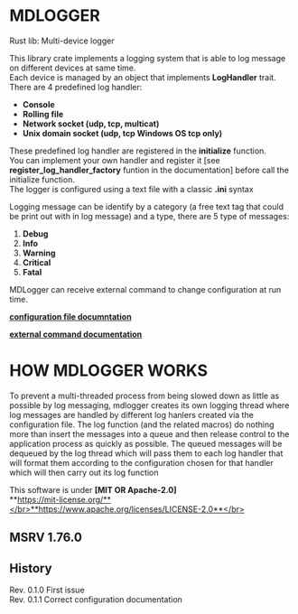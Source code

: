 # MDLOGGER

Rust lib: Multi-device logger 

<p>This library crate implements a logging system that is able to log message on different devices at same time.<br/>
Each device is managed by an object that implements <strong>LogHandler</strong> trait.<br/>
There are 4 predefined log handler:<br/>
<ul>
    <li><strong>Console</strong></li>
    <li><strong>Rolling file</strong></li>
    <li><strong>Network socket (udp, tcp, multicat)</strong></li>
    <li><strong>Unix domain socket (udp, tcp Windows OS tcp only)</strong></li>
</ul>

These predefined log handler are registered in the
<b>initialize</b> function.</br>
You can implement your own handler and register it [see **register_log_handler_factory** funtion in the documentation]  before call the initialize function.</br>
The logger is configured using a text file with a classic <b>.ini</b> syntax</p>

Logging message can be identify by a category (a free text tag that could be print out with in log message) and a type, there are 5 type of messages:</br>
<ol>
    <li><strong>Debug</strong></li>
    <li><strong>Info</strong></li>
    <li><strong>Warning</strong></li>
    <li><strong>Critical</strong></li>
    <li><strong>Fatal</strong></li>
</ol>

MDLogger can receive external command to change configuration at run time.

**[configuration file documntation](https://github.com/fstafforte/mdlogger/tree/develop/docs/mdlogger_configuration.pdf)**

**[external command documentation](https://github.com/fstafforte/mdlogger/tree/develop/docs/mdlogger_external_commands.pdf)**
# HOW MDLOGGER WORKS

To prevent a multi-threaded process from being slowed down as little as possible by log messaging, mdlogger creates its own logging thread where log messages are handled by different log hanlers created via the configuration file.
The log function (and the related macros) do nothing more than insert the messages into a queue and then release control to the application process as quickly as possible.
The queued messages will be dequeued by the log thread which will pass them to each log handler that will format them according to the configuration chosen for that handler which will then carry out its log function 

This software is under **[MIT OR Apache-2.0]** </br>**https://mit-license.org/**</br>**https://www.apache.org/licenses/LICENSE-2.0**</br>


## MSRV 1.76.0

## History

Rev. 0.1.0 First issue<br/>
Rev. 0.1.1 Correct configuration documentation